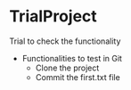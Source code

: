 # TrialProject
Trial to check the functionality

* Functionalities to test in Git
    * Clone the project
    * Commit the first.txt file
